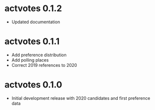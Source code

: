 # actvotes 0.1.2

* Updated documentation

# actvotes 0.1.1

* Add preference distribution
* Add polling places
* Correct 2019 references to 2020

# actvotes 0.1.0

* Initial development release with 2020 candidates and first preference data
